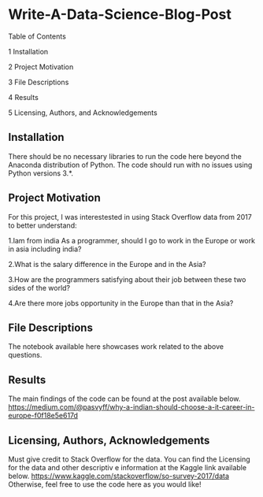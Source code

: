 # Write-A-Data-Science-Blog-Post

Table of Contents

1 Installation

2 Project Motivation

3 File Descriptions

4 Results

5 Licensing, Authors, and Acknowledgements

## Installation

There should be no necessary libraries to run the code here beyond the Anaconda distribution of Python. The code should run with no issues using Python versions 3.*.

## Project Motivation

For this project, I was interestested in using Stack Overflow data from 2017 to better understand:

1.Iam from india As a programmer, should I go to work in the Europe  or work in asia including india?

2.What is the salary difference in the Europe and in the Asia?

3.How are the programmers satisfying about their job between these two sides of the world?

4.Are there more jobs opportunity in the Europe than that in the Asia?

## File Descriptions


The notebook available here showcases work related to the above questions.

## Results

The main findings of the code can be found at the post available below.
https://medium.com/@pasvyff/why-a-indian-should-choose-a-it-career-in-europe-f0f18e5e617d

## Licensing, Authors, Acknowledgements

Must give credit to Stack Overflow for the data. You can find the Licensing for the data and other descriptiv
e information at the Kaggle link available below. 
https://www.kaggle.com/stackoverflow/so-survey-2017/data
Otherwise, feel free to use the code here as you would like!


```python

```
